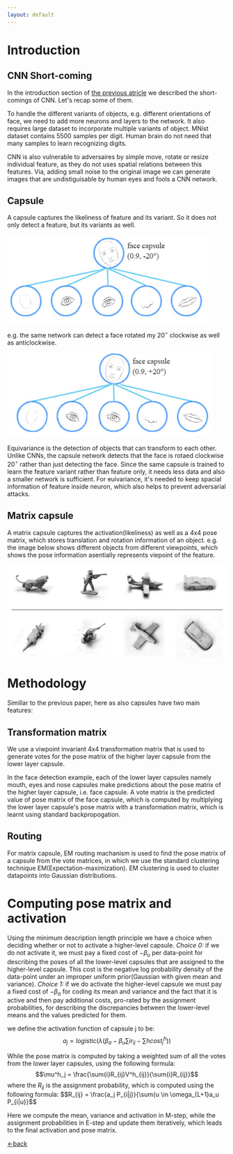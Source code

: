 ```yaml
---
layout: default
---
```

# Introduction
## CNN Short-coming
In the introduction section of [the previous atricle](./routing_paper.html) we described the short-comings of CNN. Let's recap some of them.

To handle the different variants of objects, e.g. different orientations of face, we need to add more neurons and layers to the network. It also requires large dataset to incorporate multiple variants of object. MNist dataset contains 5500 samples per digit. Human brain do not need that many samples to learn recognizing digits.

CNN is also vulnerable to adversaires by simple move, rotate or resize individual feature, as they do not uses spatial relations between this features. Via, adding small noise to the original image we can generate images that are undistiguisable by human eyes and fools a CNN network.

## Capsule

A capsule captures the likeliness of feature and its variant. So it does not only detect a feature, but its variants as well. 

![Anticlockwise face](./images/face_20_anticlock.jpg)

e.g. the same network can detect a face rotated my 20$^\circ$ clockwise as well as anticlockwise.

![Clockwise face](./images/face_20_clock.jpg)

Equivariance is the detection of objects that can transform to each other. Unlike CNNs, the capsule network detects that the face is rotaed clockwise 20$^\circ$ rather than just detecting the face. Since the same capsule is trained to learn the feature variant rather than feature only, it needs less data and also a smaller network is sufficient. For euivariance, it's needed to keep spacial information of feature inside neuron, which  also helps to prevent adversarial attacks.

## Matrix capsule

A matrix capsule captures the activation(likeliness) as well as a 4x4 pose matrix, which stores translation and rotation information of an object. e.g. the image below shows different objects from different viewpoints, which shows the pose information asentially represents viepoint of the feature.

![Viewpoints](./images/matrixcps_viewpt.png)

# Methodology

Simillar to the previous paper, here as also capsules have two main features:
## Transformation matrix
We use a viwpoint invariant 4x4 transformation matrix that is used to generate votes for the pose matrix of the higher layer capsule from the lower layer capsule.

In the face detection example, each of the lower layer capsules namely mouth, eyes and nose capsules make predictions about the pose matrix of the higher layer capsule, i.e. face capsule. A vote matrix is the predicted value of pose matrix of the face capsule, which is computed by multiplying the lower layer capsule's pose matrix with a transformation matrix, which is learnt using standard backpropogation.

## Routing
For matrix capsule, EM routing machanism is used to find the pose matrix of a capsule from the vote matrices, in which we use the standard clustering technique EM(Expectation-maximization). EM clustering is used to cluster datapoints into Gaussian distributions.

# Computing pose matrix and activation
Using the minimum description length principle we have a choice when deciding whether or not to activate a higher-level capsule. *Choice 0:* if we do not activate it, we must pay a fixed cost of −$\beta_u$ per data-point for describing the poses of all the lower-level capsules that are assigned to the higher-level capsule. This cost is the negative log probability density of the data-point under an improper uniform prior(Gaussian with given mean and variance). *Choice 1:* if we do activate the higher-level capsule we must pay a fixed cost of −$\beta_a$ for coding its mean and variance and the fact that it is active and then pay additional costs,  pro-rated by the assignment probabilities,  for describing the discrepancies between the lower-level means and the values predicted for them.

we define the activation function of capsule j to be:
$$a_j = logistic(\lambda (\beta_a -\beta_u\sum{i} r_{ij} - \sum{h} cost^h_j))$$

While the pose matrix is computed by taking a weighted sum of all the votes from the lower layer capsules, using the following formula:
$$\mu^h_j = \frac{\sum{i}R_{ij}V^h_{ij}}{\sum{i}R_{ij}}$$
where the $R_{ij}$ is the assignment probability, which is computed using the following formula:
$$R_{ij} = \frac{a_j P_{i|j}}{\sum{u \in \omega_{L+1}a_u P_{i|u}}$$

Here we compute the mean, variance and activation in M-step, while the assignment probabilities in E-step and update them iteratively, which leads to the final activation and pose matrix.



[<-back](./)
